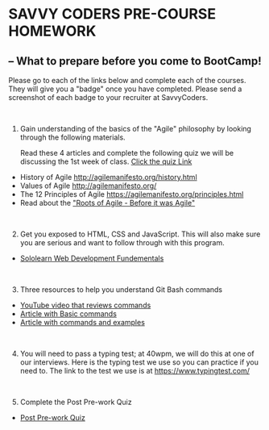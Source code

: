 # SAVVY CODERS PRE-COURSE HOMEWORK

## – What to prepare before you come to BootCamp!

Please go to each of the links below and complete each of the courses. They will give you a "badge" once you have completed. Please send a screenshot of each badge to your recruiter at SavvyCoders.

<br>

1. Gain understanding of the basics of the "Agile" philosophy by looking through the following materials.

   Read these 4 articles and complete the following quiz we will be discussing the 1st week of class.
   [Click the quiz Link](https://docs.google.com/forms/d/e/1FAIpQLSfRms_ircpDWPADaI7XlEjwihHQMzUOBy7HxeR6PJGItjAW3Q/viewform?usp=sf_link)

- History of Agile http://agilemanifesto.org/history.html
- Values of Agile http://agilemanifesto.org/
- The 12 Principles of Agile https://agilemanifesto.org/principles.html
- Read about the ["Roots of Agile - Before it was Agile"](https://www.researchgate.net/publication/39996418_Historical_Roots_of_Agile_Methods_Where_Did_Agile_Thinking_Come_From)

<br>

2. Get you exposed to HTML, CSS and JavaScript.  This will also make sure you are serious and want to follow through with this program.

- [Sololearn Web Development Fundementals](https://www.sololearn.com/learning/1141)

<br>

3. Three resources to help you understand Git Bash commands

- [YouTube video that reviews commands](https://www.youtube.com/watch?v=oQc-2gsjgDg)
- [Article with Basic commands](https://www.freecodecamp.org/news/understanding-git-basics-commands-tips-tricks/)
- [Article with commands and examples](https://dzone.com/articles/top-20-git-commands-with-examples)

<br>

4. You will need to pass a typing test; at 40wpm, we will do this at one of our interviews. Here is the typing test we use so you can practice if you need to. The link to the test we use is at https://www.typingtest.com/

<br>

5. Complete the Post Pre-work Quiz

- [Post Pre-work Quiz](https://docs.google.com/forms/d/e/1FAIpQLSc-ntJrCtdipm21454cRF_bFpefyJOGPWFxv1-3Z3FNf-vkEQ/viewform?usp=sf_link)